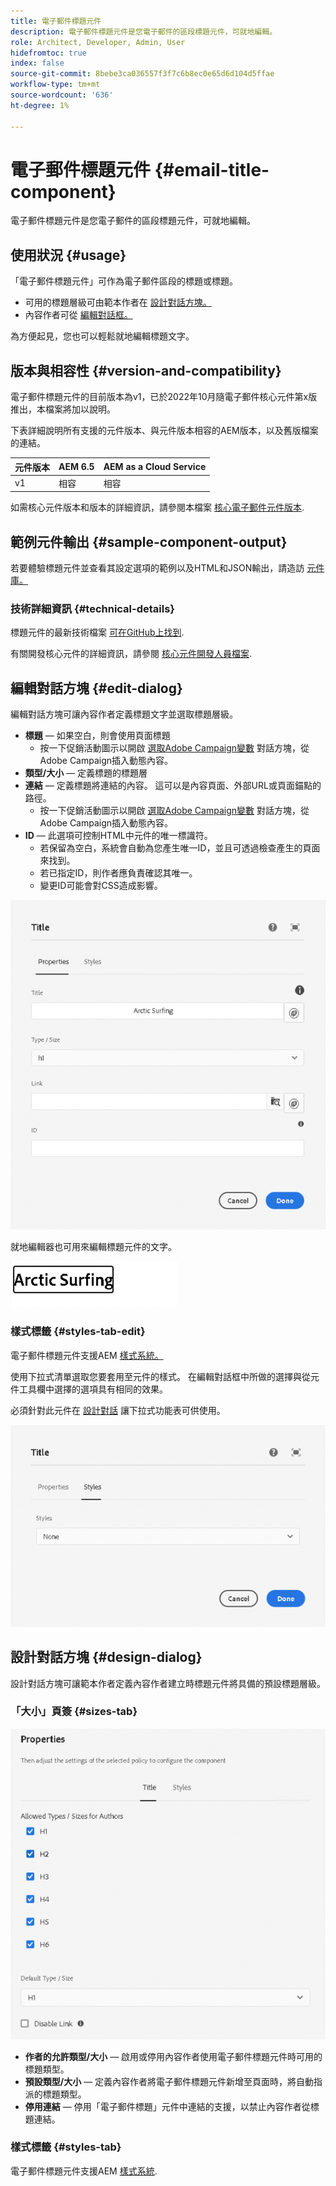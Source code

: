 ```yaml
---
title: 電子郵件標題元件
description: 電子郵件標題元件是您電子郵件的區段標題元件，可就地編輯。
role: Architect, Developer, Admin, User
hidefromtoc: true
index: false
source-git-commit: 8bebe3ca036557f3f7c6b8ec0e65d6d104d5ffae
workflow-type: tm+mt
source-wordcount: '636'
ht-degree: 1%

---
```



# 電子郵件標題元件 {#email-title-component}

電子郵件標題元件是您電子郵件的區段標題元件，可就地編輯。

## 使用狀況 {#usage}

「電子郵件標題元件」可作為電子郵件區段的標題或標題。

* 可用的標題層級可由範本作者在 [設計對話方塊。](#design-dialog)
* 內容作者可從 [編輯對話框。](#edit-dialog)

為方便起見，您也可以輕鬆就地編輯標題文字。

## 版本與相容性 {#version-and-compatibility}

電子郵件標題元件的目前版本為v1，已於2022年10月隨電子郵件核心元件第x版推出，本檔案將加以說明。

下表詳細說明所有支援的元件版本、與元件版本相容的AEM版本，以及舊版檔案的連結。

| 元件版本 | AEM 6.5 | AEM as a Cloud Service  |
|---|---|---|
| v1 | 相容 | 相容 |

如需核心元件版本和版本的詳細資訊，請參閱本檔案 [核心電子郵件元件版本](/help/versions.md).

## 範例元件輸出 {#sample-component-output}

若要體驗標題元件並查看其設定選項的範例以及HTML和JSON輸出，請造訪 [元件庫。](https://adobe.com/go/aem_cmp_library_email_title)

### 技術詳細資訊 {#technical-details}

標題元件的最新技術檔案 [可在GitHub上找到](https://adobe.com/go/aem_cmp_tech_email_title_v1).

有關開發核心元件的詳細資訊，請參閱 [核心元件開發人員檔案](/help/developing/overview.md).

## 編輯對話方塊 {#edit-dialog}

編輯對話方塊可讓內容作者定義標題文字並選取標題層級。

* **標題**  — 如果空白，則會使用頁面標題
   * 按一下促銷活動圖示以開啟 [選取Adobe Campaign變數](/help/email/campaign-variables.md) 對話方塊，從Adobe Campaign插入動態內容。
* **類型/大小**  — 定義標題的標題層
* **連結**  — 定義標題將連結的內容。 這可以是內容頁面、外部URL或頁面錨點的路徑。
   * 按一下促銷活動圖示以開啟 [選取Adobe Campaign變數](/help/email/campaign-variables.md) 對話方塊，從Adobe Campaign插入動態內容。
* **ID**  — 此選項可控制HTML中元件的唯一標識符。
   * 若保留為空白，系統會自動為您產生唯一ID，並且可透過檢查產生的頁面來找到。
   * 若已指定ID，則作者應負責確認其唯一。
   * 變更ID可能會對CSS造成影響。

![電子郵件標題元件的編輯對話方塊](/help/email/assets/email-title-edit.png)

就地編輯器也可用來編輯標題元件的文字。

![就地編輯電子郵件標題元件](/help/email/assets/email-title-edit-inline.png)

### 樣式標籤 {#styles-tab-edit}

電子郵件標題元件支援AEM [樣式系統。](/help/get-started/authoring.md#component-styling)

使用下拉式清單選取您要套用至元件的樣式。 在編輯對話框中所做的選擇與從元件工具欄中選擇的選項具有相同的效果。

必須針對此元件在 [設計對話](#design-dialog) 讓下拉式功能表可供使用。

![標題元件的編輯對話框的樣式頁簽](/help/email/assets/email-title-edit-styles.png)

## 設計對話方塊 {#design-dialog}

設計對話方塊可讓範本作者定義內容作者建立時標題元件將具備的預設標題層級。

### 「大小」頁簽 {#sizes-tab}

![標題元件的設計對話框](/help/email/assets/email-title-design.png)

* **作者的允許類型/大小**  — 啟用或停用內容作者使用電子郵件標題元件時可用的標題類型。
* **預設類型/大小**  — 定義內容作者將電子郵件標題元件新增至頁面時，將自動指派的標題類型。
* **停用連結**  — 停用「電子郵件標題」元件中連結的支援，以禁止內容作者從標題連結。

### 樣式標籤 {#styles-tab}

電子郵件標題元件支援AEM [樣式系統](/help/get-started/authoring.md#component-styling).
